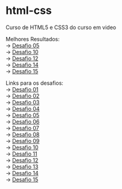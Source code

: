 # html-css
 Curso de HTML5 e CSS3 do curso em video

Melhores Resultados: <br>
-> <a href="modulo01/desafios/d005" target="_blank">Desafio 05</a><br>
-> <a href="modulo02/desafios/d010" target="_blank">Desafio 10</a><br>
-> <a href="modulo03/desafios/d012" target="_blank">Desafio 12</a><br>
-> <a href="modulo04/desafios/d014" target="_blank">Desafio 14</a><br>
-> <a href="modulo04/desafios/d015" target="_blank">Desafio 15</a><br>

Links para os desafios: <br>
-> <a href="modulo01/desafios/d001" target="_blank">Desafio 01</a><br>
-> <a href="modulo01/desafios/d002" target="_blank">Desafio 02</a><br>
-> <a href="modulo01/desafios/d003" target="_blank">Desafio 03</a><br>
-> <a href="modulo01/desafios/d004" target="_blank">Desafio 04</a><br>
-> <a href="modulo01/desafios/d005" target="_blank">Desafio 05</a><br>
-> <a href="modulo01/desafios/d006" target="_blank">Desafio 06</a><br>
-> <a href="modulo01/desafios/d007" target="_blank">Desafio 07</a><br>
-> <a href="modulo01/desafios/d008" target="_blank">Desafio 08</a><br>
-> <a href="modulo01/desafios/d009" target="_blank">Desafio 09</a><br>
-> <a href="modulo02/desafios/d010" target="_blank">Desafio 10</a><br>
-> <a href="modulo02/desafios/d011" target="_blank">Desafio 11</a><br>
-> <a href="modulo03/desafios/d012" target="_blank">Desafio 12</a><br>
-> <a href="modulo03/desafios/d013" target="_blank">Desafio 13</a><br>
-> <a href="modulo04/desafios/d014" target="_blank">Desafio 14</a><br>
-> <a href="modulo04/desafios/d015" target="_blank">Desafio 15</a><br>